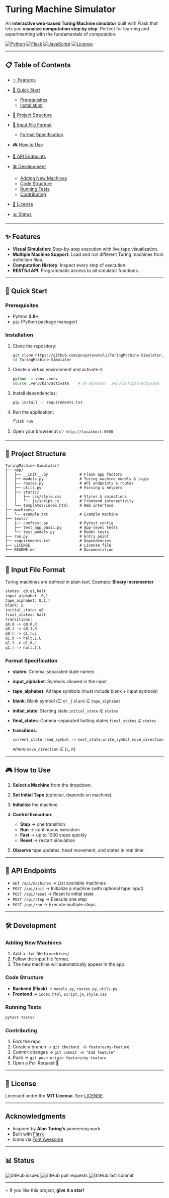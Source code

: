# Turing Machine Simulator

An **interactive web-based Turing Machine simulator** built with Flask that lets you **visualize computation step by step**. Perfect for learning and experimenting with the fundamentals of computation.

[![Python](https://img.shields.io/badge/Python-3.8%2B-blue?logo=python\&logoColor=white)](https://www.python.org/downloads/release/python-380/)
[![Flask](https://img.shields.io/badge/Flask-2.0%2B-lightgrey?logo=flask\&logoColor=black)](https://flask.palletsprojects.com/)
[![JavaScript](https://img.shields.io/badge/JavaScript-ES6%2B-yellow?logo=javascript\&logoColor=white)](https://www.ecma-international.org/ecma-262/6.0/)
[![License](https://img.shields.io/badge/License-MIT-green)](LICENSE)

---

## 📋 Table of Contents

* [✨ Features](#-features)
* [🚀 Quick Start](#-quick-start)

  * [Prerequisites](#prerequisites)
  * [Installation](#installation)
* [📁 Project Structure](#-project-structure)
* [🧪 Input File Format](#-input-file-format)

  * [Format Specification](#format-specification)
* [🎮 How to Use](#-how-to-use)
* [🔧 API Endpoints](#-api-endpoints)
* [🛠️ Development](#️-development)

  * [Adding New Machines](#adding-new-machines)
  * [Code Structure](#code-structure)
  * [Running Tests](#running-tests)
  * [Contributing](#contributing)
* [📝 License](#-license)
* [📊 Status](#-status)

---

## ✨ Features

* **Visual Simulation**: Step-by-step execution with live tape visualization.
* **Multiple Machine Support**: Load and run different Turing machines from definition files.
* **Computation History**: Inspect every step of execution.
* **RESTful API**: Programmatic access to all simulator functions.

---

## 🚀 Quick Start

### Prerequisites

* Python **3.8+**
* `pip` (Python package manager)

### Installation

1. Clone the repository:

   ```bash
   git clone https://github.com/pouyatavakoli/TuringMachine-Simulator.git
   cd TuringMachine-Simulator
   ```

2. Create a virtual environment and activate it:

   ```bash
   python -m venv .venv
   source .venv/bin/activate    # On Windows: .venv\Scripts\activate
   ```

3. Install dependencies:

   ```bash
   pip install -r requirements.txt
   ```

4. Run the application:

   ```bash
   flask run
   ```

5. Open your browser at 👉 `http://localhost:5000`

---

## 📁 Project Structure

```
TuringMachine-Simulator/
├── app/                          
│   ├── __init__.py              # Flask app factory
│   ├── models.py                # Turing machine models & logic
│   ├── routes.py                # API endpoints & routes
│   ├── utils.py                 # Parsing & helpers
│   ├── static/                  
│   │   ├── css/style.css        # Styles & animations
│   │   └── js/script.js         # Frontend interactivity
│   └── templates/index.html     # Web interface
├── machines/                    
│   └── example.txt              # Example machine
├── tests/                       
│   ├── conftest.py              # Pytest config
│   ├── test_app_basic.py        # App-level tests
│   └── test_models.py           # Model tests
├── run.py                       # Entry point
├── requirements.txt             # Dependencies
├── LICENSE                      # License file
└── README.md                    # Documentation
```

---

## 🧪 Input File Format

Turing machines are defined in plain text.
Example: **Binary Incrementer**

```txt
states: q0,q1,halt
input_alphabet: 0,1
tape_alphabet: 0,1,□
blank: □
initial_state: q0
final_states: halt
transitions:
q0,0 -> q0,0,R
q0,1 -> q0,1,R
q0,□ -> q1,□,L
q1,0 -> halt,1,L
q1,1 -> q1,0,L
q1,□ -> halt,1,L
```

### Format Specification

* **states**: Comma-separated state names
* **input\_alphabet**: Symbols allowed in the input
* **tape\_alphabet**: All tape symbols (must include blank + input symbols)
* **blank**: Blank symbol (□ or `_`) `blank` ∈ `tape_alphabet`
* **initial\_state**: Starting state `initial_state` ∈ `states`
* **final\_states**: Comma-separated halting states `final_states` ⊆ `states`
* **transitions**:

  ```
  current_state,read_symbol -> next_state,write_symbol,move_direction
  ```

  where `move_direction` ∈ {`L`, `R`}

---

## 🎮 How to Use

1. **Select a Machine** from the dropdown.
2. **Set Initial Tape** (optional, depends on machine).
3. **Initialize** the machine.
4. **Control Execution**:

   * **Step** → one transition
   * **Run** → continuous execution
   * **Fast** → up to 1000 steps quickly
   * **Reset** → restart simulation
5. **Observe** tape updates, head movement, and states in real time.

---

## 🔧 API Endpoints

* `GET /api/machines` → List available machines
* `POST /api/init` → Initialize a machine (with optional tape input)
* `POST /api/reset` → Reset to initial state
* `POST /api/step` → Execute one step
* `POST /api/run` → Execute multiple steps

---

## 🛠️ Development

### Adding New Machines

1. Add a `.txt` file to `machines/`.
2. Follow the input file format.
3. The new machine will automatically appear in the app.

### Code Structure

* **Backend (Flask)** → `models.py`, `routes.py`, `utils.py`
* **Frontend** → `index.html`, `script.js`, `style.css`

### Running Tests

```bash
pytest tests/
```

### Contributing

1. Fork the repo
2. Create a branch → `git checkout -b feature/my-feature`
3. Commit changes → `git commit -m "Add feature"`
4. Push → `git push origin feature/my-feature`
5. Open a Pull Request 🎉

---

## 📝 License

Licensed under the **MIT License**. See [LICENSE](LICENSE).

---

##  Acknowledgments

* Inspired by **Alan Turing’s** pioneering work
* Built with [Flask](https://flask.palletsprojects.com/)
* Icons via [Font Awesome](https://fontawesome.com/)

---

## 📊 Status

![GitHub issues](https://img.shields.io/github/issues/pouyatavakoli/TuringMachine-Simulator)
![GitHub pull requests](https://img.shields.io/github/issues-pr/pouyatavakoli/TuringMachine-Simulator)
![GitHub last commit](https://img.shields.io/github/last-commit/pouyatavakoli/TuringMachine-Simulator)

---

⭐ If you like this project, **give it a star!**
